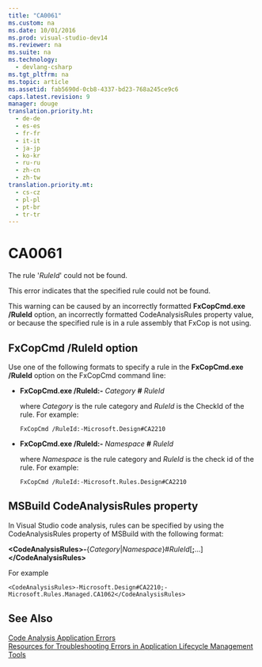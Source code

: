 ```yaml
---
title: "CA0061"
ms.custom: na
ms.date: 10/01/2016
ms.prod: visual-studio-dev14
ms.reviewer: na
ms.suite: na
ms.technology: 
  - devlang-csharp
ms.tgt_pltfrm: na
ms.topic: article
ms.assetid: fab5690d-0cb8-4337-bd23-768a245ce9c6
caps.latest.revision: 9
manager: douge
translation.priority.ht: 
  - de-de
  - es-es
  - fr-fr
  - it-it
  - ja-jp
  - ko-kr
  - ru-ru
  - zh-cn
  - zh-tw
translation.priority.mt: 
  - cs-cz
  - pl-pl
  - pt-br
  - tr-tr
---
```

# CA0061
The rule '*RuleId*' could not be found.  
  
 This error indicates that the specified rule could not be found.  
  
 This warning can be caused by an incorrectly formatted **FxCopCmd.exe /RuleId** option, an incorrectly formatted CodeAnalysisRules property value, or because the specified rule is in a rule assembly that FxCop is not using.  
  
## FxCopCmd /RuleId option  
 Use one of the following formats to specify a rule in the **FxCopCmd.exe /RuleId** option on the FxCopCmd command line:  
  
-   **FxCopCmd.exe /RuleId:-** *Category* **#** *RuleId*  
  
     where *Category* is the rule category and *RuleId* is the CheckId of the rule. For example:  
  
    ```  
    FxCopCmd /RuleId:-Microsoft.Design#CA2210  
    ```  
  
-   **FxCopCmd.exe /RuleId:-** *Namespace* **#** *RuleId*  
  
     where *Namespace* is the rule category and *RuleId* is the check id of the rule. For example:  
  
    ```  
    FxCopCmd /RuleId:-Microsoft.Rules.Design#CA2210  
    ```  
  
## MSBuild CodeAnalysisRules property  
 In Visual Studio code analysis, rules can be specified by using the CodeAnalysisRules property of MSBuild with the following format:  
  
 **<CodeAnalysisRules\>-**{*Category*&#124;*Namespace*}#*RuleId*[**;**...]**</CodeAnalysisRules\>**  
  
 For example  
  
```  
<CodeAnalysisRules>-Microsoft.Design#CA2210;-Microsoft.Rules.Managed.CA1062</CodeAnalysisRules>  
```  
  
## See Also  
 [Code Analysis Application Errors](../VS_IDE/Code-Analysis-Application-Errors.md)   
 [Resources for Troubleshooting Errors in Application Lifecycle Management Tools](../Topic/Resources%20for%20Troubleshooting%20Errors%20in%20Application%20Lifecycle%20Management%20Tools.md)